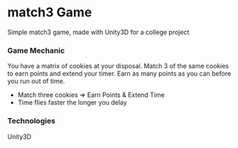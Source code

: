 # match3 Game

Simple match3 game, made with Unity3D for a college project

### Game Mechanic

You have a matrix of cookies at your disposal. Match 3 of the same cookies to earn points and extend your timer. Earn as many points as you can before you run out of time.

* Match three cookies => Earn Points & Extend Time
* Time flies faster the longer you delay

### Technologies

Unity3D
